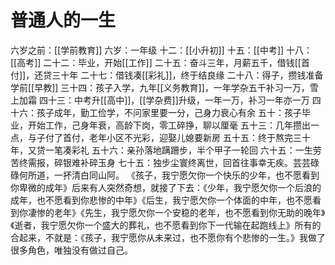 # 普通人的一生

六岁之前：[[学前教育]]
六岁：一年级
十二：[[小升初]]
十五：[[中考]]
十八：[[高考]]
二十二：毕业，开始[[工作]]
二十五：奋斗三年，月薪五千，借钱[[首付]]，还贷三十年
二十七：借钱凑[[彩礼]]，终于结良缘
二十八：得子，攒钱准备学前[[早教]]
三十四：孩子入学，九年[[义务教育]]，一年学杂五千补习一万，雪上加霜
四十三：中考升[[高中]]，[[学杂费]]升级，一年一万，补习一年亦一万
四十六：孩子成年，勤工俭学，不问家里要一分，己身力衰心有余
五十：孩子毕业，开始工作，己身年衰，高龄下岗，零工碎挣，聊以厘毫
五十三：几年攒出一点，与子付了首付，老年小区不光彩，迎娶儿媳要新房
五十五：终于熬完三十年，又贷一笔凑彩礼
五十六：亲孙落地蹒跚步，半个甲子一轮回
六十五：一生劳苦终需报，碎银难补碎玉身
七十五：独步尘寰终离世，回首往事幸无疾。芸芸碌碌何所道，一抔清白同山阿。
《孩子，我宁愿欠你一个快乐的少年，也不愿看到你卑微的成年》后来有人突然奇想，就接了下去：《少年，我宁愿欠你一个后浪的成年，也不愿看到你悲惨的中年》《后生，我宁愿欠你一个体面的中年，也不愿看到你凄惨的老年》《先生，我宁愿欠你一个安稳的老年，也不愿看到你无助的晚年》《逝者，我宁愿欠你一个盛大的葬礼，也不愿看到你下一代输在起跑线上》所有的合起来，不就是：《孩子，我宁愿你从未来过，也不愿你有个悲惨的一生。》我做了很多角色，唯独没有做过自己。

